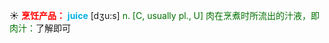 ☀ <font color="red">**烹饪产品：**</font>
<font color="sky blue">**juice**</font> [dӡu:s] 
<font color="rgb(227, 108, 9)">n. [C, usually pl., U] 肉在烹煮时所流出的汁液，即肉汁：</font>了解即可
